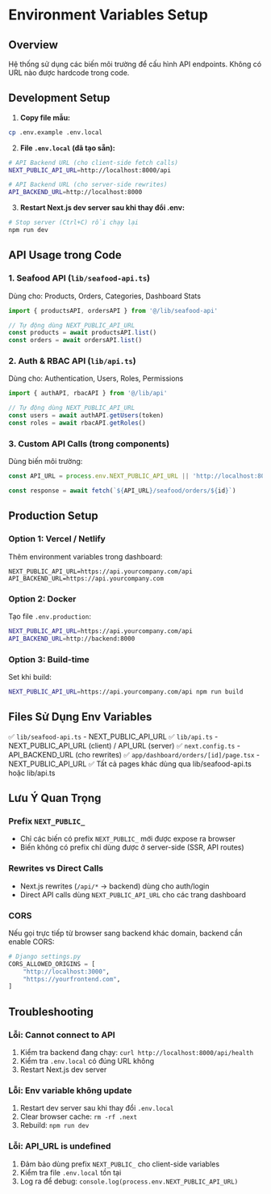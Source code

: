 # Environment Variables Setup

## Overview

Hệ thống sử dụng các biến môi trường để cấu hình API endpoints. Không có URL nào được hardcode trong code.

## Development Setup

1. **Copy file mẫu:**
```bash
cp .env.example .env.local
```

2. **File `.env.local` (đã tạo sẵn):**
```bash
# API Backend URL (cho client-side fetch calls)
NEXT_PUBLIC_API_URL=http://localhost:8000/api

# API Backend URL (cho server-side rewrites)
API_BACKEND_URL=http://localhost:8000
```

3. **Restart Next.js dev server sau khi thay đổi .env:**
```bash
# Stop server (Ctrl+C) rồi chạy lại
npm run dev
```

## API Usage trong Code

### 1. Seafood API (`lib/seafood-api.ts`)
Dùng cho: Products, Orders, Categories, Dashboard Stats

```typescript
import { productsAPI, ordersAPI } from '@/lib/seafood-api'

// Tự động dùng NEXT_PUBLIC_API_URL
const products = await productsAPI.list()
const orders = await ordersAPI.list()
```

### 2. Auth & RBAC API (`lib/api.ts`)
Dùng cho: Authentication, Users, Roles, Permissions

```typescript
import { authAPI, rbacAPI } from '@/lib/api'

// Tự động dùng NEXT_PUBLIC_API_URL
const users = await authAPI.getUsers(token)
const roles = await rbacAPI.getRoles()
```

### 3. Custom API Calls (trong components)
Dùng biến môi trường:

```typescript
const API_URL = process.env.NEXT_PUBLIC_API_URL || 'http://localhost:8000/api'

const response = await fetch(`${API_URL}/seafood/orders/${id}`)
```

## Production Setup

### Option 1: Vercel / Netlify
Thêm environment variables trong dashboard:

```
NEXT_PUBLIC_API_URL=https://api.yourcompany.com/api
API_BACKEND_URL=https://api.yourcompany.com
```

### Option 2: Docker
Tạo file `.env.production`:

```bash
NEXT_PUBLIC_API_URL=https://api.yourcompany.com/api
API_BACKEND_URL=http://backend:8000
```

### Option 3: Build-time
Set khi build:

```bash
NEXT_PUBLIC_API_URL=https://api.yourcompany.com/api npm run build
```

## Files Sử Dụng Env Variables

✅ `lib/seafood-api.ts` - NEXT_PUBLIC_API_URL
✅ `lib/api.ts` - NEXT_PUBLIC_API_URL (client) / API_URL (server)
✅ `next.config.ts` - API_BACKEND_URL (cho rewrites)
✅ `app/dashboard/orders/[id]/page.tsx` - NEXT_PUBLIC_API_URL
✅ Tất cả pages khác dùng qua lib/seafood-api.ts hoặc lib/api.ts

## Lưu Ý Quan Trọng

### Prefix `NEXT_PUBLIC_`
- Chỉ các biến có prefix `NEXT_PUBLIC_` mới được expose ra browser
- Biến không có prefix chỉ dùng được ở server-side (SSR, API routes)

### Rewrites vs Direct Calls
- Next.js rewrites (`/api/*` → backend) dùng cho auth/login
- Direct API calls dùng `NEXT_PUBLIC_API_URL` cho các trang dashboard

### CORS
Nếu gọi trực tiếp từ browser sang backend khác domain, backend cần enable CORS:

```python
# Django settings.py
CORS_ALLOWED_ORIGINS = [
    "http://localhost:3000",
    "https://yourfrontend.com",
]
```

## Troubleshooting

### Lỗi: Cannot connect to API
1. Kiểm tra backend đang chạy: `curl http://localhost:8000/api/health`
2. Kiểm tra `.env.local` có đúng URL không
3. Restart Next.js dev server

### Lỗi: Env variable không update
1. Restart dev server sau khi thay đổi `.env.local`
2. Clear browser cache: `rm -rf .next`
3. Rebuild: `npm run dev`

### Lỗi: API_URL is undefined
1. Đảm bảo dùng prefix `NEXT_PUBLIC_` cho client-side variables
2. Kiểm tra file `.env.local` tồn tại
3. Log ra để debug: `console.log(process.env.NEXT_PUBLIC_API_URL)`
